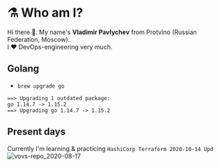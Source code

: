 # :alembic: Who am I?

Hi there 👋. My name's **Vladimir Pavlychev** from Protvino (Russian Federation, Moscow). <br>
I :heart: DevOps-engineering very much.

## Golang

- `brew upgrade go`

```terminal
==> Upgrading 1 outdated package:
go 1.14.7 -> 1.15.2
==> Upgrading go 1.14.7 -> 1.15.2 
```


## Present days

Currently I'm learning & practicing `HashiCorp Terraform 2020-10-14 Upd`
![vovs-repo_2020-08-17](https://user-images.githubusercontent.com/21124057/90392283-3f9a9400-e097-11ea-8e5a-e7bae6fd8a87.jpg)

<!--
**vovs03/vovs03** is a ✨ _special_ ✨ repository because its `README.md` (this file) appears on your GitHub profile.

Here are some ideas to get you started:

- 🔭 I’m currently working on ...
- 🌱 I’m currently learning ...
- 👯 I’m looking to collaborate on ...
- 🤔 I’m looking for help with ...
- 💬 Ask me about ...
- 📫 How to reach me: ...
- 😄 Pronouns: ...
- ⚡ Fun fact: ...
-->
